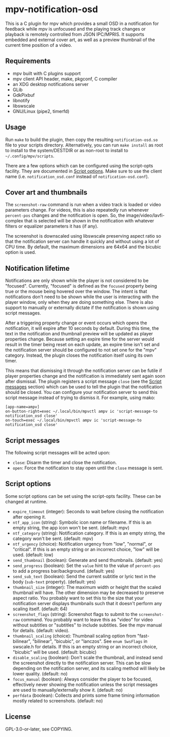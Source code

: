 # mpv-notification-osd

This is a C plugin for mpv which provides a small OSD in a notification for
feedback while mpv is unfocused and the playing track changes or playback is
remotely controlled from JSON IPC/MPRIS. It supports embedded and external cover
art, as well as a preview thumbnail of the current time position of a video.

## Requirements

* mpv built with C plugins support
* mpv client API header, make, pkgconf, C compiler
* an XDG desktop notifications server
* GLib
* GdkPixbuf
* libnotify
* libswscale
* GNU/Linux (pipe2, timerfd)

## Usage

Run `make` to build the plugin, then copy the resulting `notification-osd.so`
file to your scripts directory. Alternatively, you can run `make install` as
root to install to the system/DESTDIR or as non-root to install to
`~/.config/mpv/scripts`.

There are a few options which can be configured using the script-opts facility.
They are documented in [Script options](#script-options). Make sure to use the
client name (i.e. `notification_osd.conf` instead of `notification-osd.conf`).

## Cover art and thumbnails

The `screenshot-raw` command is run when a video track is loaded or video
parameters change. For videos, this is also repeatedly run whenever
`percent-pos` changes and the notification is open. So, the
image/video/lavfi-complex that is selected will be shown in the notification
with whatever filters or equalizer parameters it has (if any).

The screenshot is downscaled using libswscale preserving aspect ratio so that
the notification server can handle it quickly and without using a lot of CPU
time. By default, the maximum dimensions are 64x64 and the bicubic option is
used.

## Notification lifetime

Notifications are only shown while the player is not considered to be "focused".
Currently, "focused" is defined as the `focused` property being true or the
mouse being hovered over the window. The intent is that notifications don't need
to be shown while the user is interacting with the player window, only when they
are doing something else. There is also support to manually or externally
dictate if the notification is shown using script messages.

After a triggering property change or event occurs which opens the
notification, it will expire after 10 seconds by default. During this time, the
text in the notification and thumbnail preview will be updated as player
properties change. Because setting an expire time for the server would result in
the timer being reset on each update, an expire time isn't set and the
notification server should be configured to not set one for the "mpv" category.
Instead, the plugin closes the notification itself using its own timer.

This means that dismissing it through the notification server can be futile if
player properties change and the notification is immediately sent again soon
after dismissal. The plugin registers a script message `close` (see the [Script
messages](#script-messages) section) which can be used to tell the plugin that
the notification should be closed. You can configure your notification server to
send this script message instead of trying to dismiss it. For example, using
mako:

```
[app-name=ampv]
on-button-right=exec ~/.local/bin/mpvctl ampv ic 'script-message-to notification_osd close'
on-touch=exec ~/.local/bin/mpvctl ampv ic 'script-message-to notification_osd close'
```

## Script messages

The following script messages will be acted upon:

* `close`: Disarm the timer and close the notification.
* `open`: Force the notification to stay open until the `close` message is sent.

## Script options

Some script options can be set using the script-opts facility. These can be
changed at runtime.

* `expire_timeout` (integer): Seconds to wait before closing the notification
  after opening it.
* `ntf_app_icon` (string): Symbolic icon name or filename. If this is an empty
  string, the app icon won't be sent. (default: mpv)
* `ntf_category` (string): Notification category. If this is an empty string,
  the category won't be sent. (default: mpv)
* `ntf_urgency` (choice): Notification urgency from "low", "normal", or
  "critical". If this is an empty string or an incorrect choice, "low" will be
  used. (default: low)
* `send_thumbnail` (boolean): Generate and send thumbnails. (default: yes)
* `send_progress` (boolean): Set the `value` hint to the value of `percent-pos`
  to add a progress bar/background. (default: yes)
* `send_sub_text` (boolean): Send the current subtitle or lyric text in the body
  (`sub-text` property). (default: yes)
* `thumbnail_size` (integer): The maximum width or height that the scaled
  thumbnail will have. The other dimension may be decreased to preserve aspect
  ratio. You probably want to set this to the size that your notification server
  displays thumbnails such that it doesn't perform any scaling itself. (default:
  64)
* `screenshot_flags` (string): Screenshot flags to submit to the
  `screenshot-raw` command. You probably want to leave this as "video" for video
  without subtitles or "subtitles" to include subtitles. See the mpv manual for
  details. (default: video).
* `thumbnail_scaling` (choice): Thumbnail scaling option from "fast-bilinear",
  "bilinear", "bicubic", or "lanczos". See `enum SwsFlags` in swscale.h for
  details. If this is an empty string or an incorrect choice, "bicubic" will be
  used. (default: bicubic)
* `disable_scaling` (boolean): Don't scale the thumbnail, and instead send the
  screenshot directly to the notification server. This can be slow depending on
  the notification server, and its scaling method will likely be lower quality.
  (default: no)
* `focus_manual` (boolean): Always consider the player to be focused,
  effectively never showing the notification unless the script messages are used
  to manually/externally show it. (default: no)
* `perfdata` (boolean): Collects and prints some frame timing information mostly
  related to screenshots. (default: no)

## License

GPL-3.0-or-later, see COPYING.
